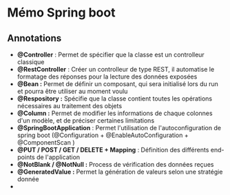 # Mémo Spring boot

 ## Annotations 

* **@Controller** : Permet de spécifier que la classe est un controlleur classique 
* **@RestController** : Créer un controlleur de type REST, il automatise le formatage des réponses pour la lecture des données exposées
* **@Bean :** Permet de définir un composant, qui sera initialisé lors du run et pourra être utiliser au moment voulu
* **@Respository :** Spécifie que la classe contient toutes les opérations nécessaires au traitement des objets
* **@Column :** Permet de modifier les informations de chaque colonnes d'un modèle, et de préciser certaines limitations
* **@SpringBootApplication** : Permet l'utilisation de l'autoconfiguration de spring boot (@Configuration + @EnableAutoConfiguration + @ComponentScan ) 
* **@PUT / POST / GET / DELETE + Mapping** : Définition des différents end-points de l'application
* **@NotBlank / @NotNull :** Process de vérification des données reçues
* **@GeneratedValue :** Permet la génération de valeurs selon une stratégie donnée
* 